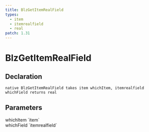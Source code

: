 ```yaml
---
title: BlzGetItemRealField
types:
  - item
  - itemrealfield
  - real
patch: 1.31
---
```


# BlzGetItemRealField

## Declaration

```
native BlzGetItemRealField takes item whichItem, itemrealfield whichField returns real
```

## Parameters
<dl>
  <dt>whichItem `item`</dt>
  <dd></dd>

  <dt>whichField `itemrealfield`</dt>
  <dd></dd>
</dl>